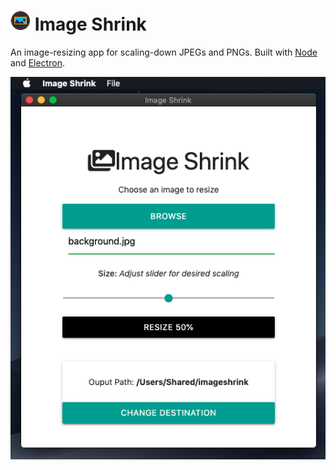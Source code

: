 # ![Logo](assets/icons/Icon_32x32.png) Image Shrink

An image-resizing app for scaling-down JPEGs and PNGs.
Built with [Node](https://nodejs.org/) and [Electron](https://www.electronjs.org/).

![Image Shrink](app-screenshot.png)
